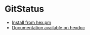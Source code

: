 # GitStatus

- [Install from hex.pm](https://hex.pm/packages/git_status)
- [Documentation available on hexdoc](https://hexdocs.pm/git_status)
